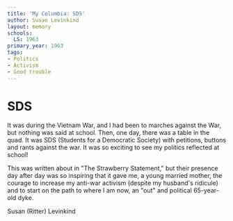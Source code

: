 ```yaml
---
title: 'My Columbia: SDS'
author: Susan Levinkind
layout: memory
schools:
  LS: 1963
primary_year: 1963
tags:
- Politics
- Activism
- Good trouble
---
```

# SDS

It was during the Vietnam War, and I had been to marches against the War, but nothing was said at school. Then, one day, there was a table in the quad.  It was SDS (Students for a Democratic Society) with petitions, buttons and rants against the war. It was so exciting to see my politics reflected at school!

This was written about in "The Strawberry Statement," but their presence day after day was so inspiring that it gave me, a young married mother, the courage to increase my anti-war activism (despite my husband's ridicule) and to start on the path to where I am now, an "out" and political 65-year-old dyke.

Susan (Ritter) Levinkind
